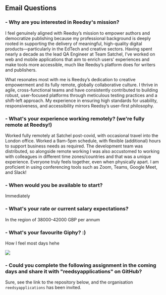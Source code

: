 
## Email Questions

### - **Why are you interested in Reedsy's mission?**

I feel genuinely aligned with Reedsy’s mission to empower authors and democratize publishing because my professional background is deeply rooted in supporting the delivery of meaningful, high-quality digital products—particularly in the EdTech and creative sectors. Having spent nearly a decade as the lead QA Engineer at Team Satchel, I’ve worked on web and mobile applications that aim to enrich users' experiences and make tools more accessible, much like Reedsy’s platform does for writers and publishers.

What resonates most with me is Reedsy’s dedication to creative empowerment and its fully remote, globally collaborative culture. I thrive in agile, cross-functional teams and have consistently contributed to building robust, user-focused platforms through meticulous testing practices and a shift-left approach. My experience in ensuring high standards for usability, responsiveness, and accessibility mirrors Reedsy’s user-first philosophy.


### - **What's your experience working remotely? (we're fully remote at Reedsy!)**

Worked fully remotely at Satchel post-covid, with occasional travel into the London office. Worked a 9am-5pm schedule, with flexible (additional) hours to support business needs as required. The development team was distributed, so alongside remote working I was also accustomed to working with colleagues in different time zones/countries and that was a unique experience. Everyone truly feels together, even when physically apart. I am proficient in using conferencing tools such as Zoom, Teams, Google Meet, and Slack!


### - **When would you be available to start?**

Immediately


### - **What's your rate or current salary expectations?**

In the region of 38000-42000 GBP per annum


### - **What's your favourite Giphy? :)**
How I feel most days hehe

![](https://media2.giphy.com/media/v1.Y2lkPTc5NDFmZGM2ejRrcDQ0dW1mYjR4eHVtcmp4Ym5xNjN6dXdpc21sNGdzdmQ2ZjU2dyZlcD12MV9naWZzX3NlYXJjaCZjdD1n/3o85xGocUH8RYoDKKs/giphy.gif)
    

### - **Could you complete the following assignment in the coming days and share it with "reedsyapplications" on GitHub?**

Sure, see the link to the repository below, and the organisation `reedsyapplications` has been invited.